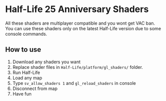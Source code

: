 # Half-Life 25 Anniversary Shaders
All these shaders are multiplayer compatible and you wont get VAC ban.\
You can use these shaders only on the latest Half-Life version due to some console commands.

## How to use
1. Download any shaders you want
2. Replace shader files in ```Half-Life/platform/gl_shaders/``` folder.
3. Run Half-Life
4. Load any map
5. Type ```sv_allow_shaders 1``` and ```gl_reload_shaders``` in console
6. Disconnect from map
7. Have fun
